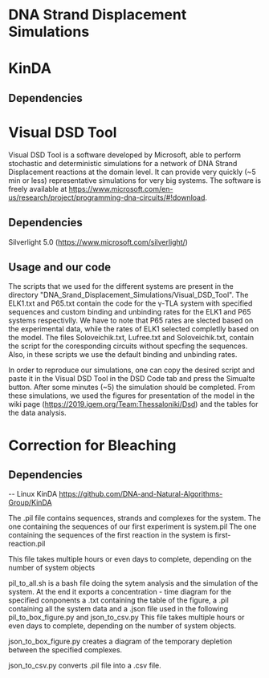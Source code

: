 # DNA Strand Displacement Simulations 


# KinDA

## Dependencies

# Visual DSD Tool 

Visual DSD Tool is a software developed by Microsoft, able to perform stochastic and deterministic simulations for a network of DNA Strand Displacement reactions at the domain level. It can provide very quickly (~5 min or less) representative simulations for very big systems. The software is freely available at https://www.microsoft.com/en-us/research/project/programming-dna-circuits/#!download.

## Dependencies

Silverlight 5.0 (https://www.microsoft.com/silverlight/)

## Usage and our code

The scripts that we used for the different systems are present in  the directory "DNA_Srand_Displacement_Simulations/Visual_DSD_Tool". The ELK1.txt and P65.txt contain the code for the γ-TLA system with specified sequences and custom binding and unbinding rates for the ELK1 and P65 systems respectivlly. We have to note that P65 rates are slected based on the experimental data, while the rates of ELK1 selected completlly based on the model. The files Soloveichik.txt, Lufree.txt and Soloveichik.txt, contain the script for the coresponding circuits without specfing the sequences. Also, in these scripts we use the default binding and unbinding rates.

In order to reproduce our simulations, one can copy the desired script and paste it in the Visual DSD Tool in the DSD Code tab and press the Simualte button. After some minutes (~5) the simulation should be completed. From these simulations, we used the figures for presentation of the model in the wiki page (https://2019.igem.org/Team:Thessaloniki/Dsd) and the tables for the data analysis.

# Correction for Bleaching

## Dependencies

--
Linux
KinDA https://github.com/DNA-and-Natural-Algorithms-Group/KinDA

The .pil file contains sequences, strands and complexes for the system. 
The one containing the sequences of our first experiment is system.pil
The one containing the sequences of the first reaction in the system is first-reaction.pil

This file takes multiple hours or even days to complete, depending on the number of system objects

pil_to_all.sh is a bash file doing the sytem analysis and the simulation of the system. At the end it exports a concentration - time diagram for the specified conponents a .txt containing the table of the figure, a .pil containing all the system data and a .json file used in the following pil_to_box_figure.py and json_to_csv.py 
This file takes multiple hours or even days to complete, depending on the number of system objects.

json_to_box_figure.py creates a diagram of the temporary depletion between the specified complexes.

json_to_csv.py converts .pil file into a .csv file.
